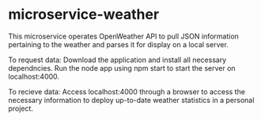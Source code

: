 # microservice-weather

This microservice operates OpenWeather API to pull JSON information pertaining to the weather and parses it for display on a local server.

To request data: Download the application and install all necessary dependncies.  Run the node app using npm start to start the server on localhost:4000.

To recieve data: Access localhost:4000 through a browser to access the necessary information to deploy up-to-date weather statistics in a personal project.
